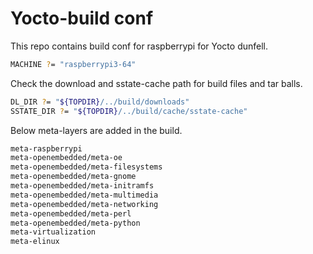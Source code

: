 # Yocto-build conf

This repo contains build conf for raspberrypi for Yocto dunfell.

```bash
MACHINE ?= "raspberrypi3-64"
```
Check the download and sstate-cache path for build files and tar balls.

```bash
DL_DIR ?= "${TOPDIR}/../build/downloads"
SSTATE_DIR ?= "${TOPDIR}/../build/cache/sstate-cache"
```
Below meta-layers are added in the build.
```bash
meta-raspberrypi
meta-openembedded/meta-oe
meta-openembedded/meta-filesystems
meta-openembedded/meta-gnome
meta-openembedded/meta-initramfs
meta-openembedded/meta-multimedia
meta-openembedded/meta-networking
meta-openembedded/meta-perl
meta-openembedded/meta-python
meta-virtualization
meta-elinux
```
